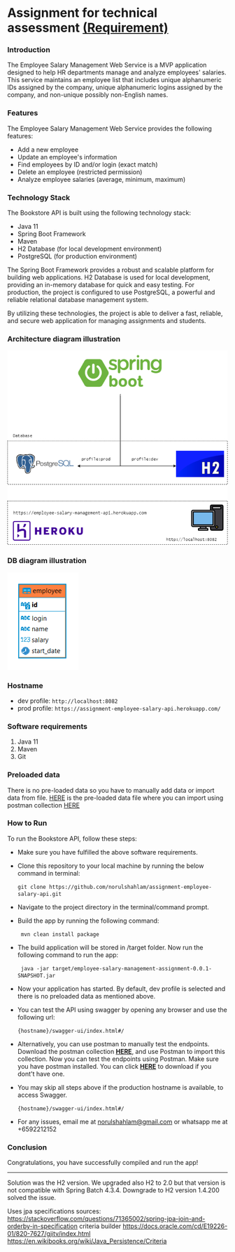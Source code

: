 # Assignment for technical assessment [(Requirement)](./src/main/resources/Instructions.pdf)

### Introduction
The Employee Salary Management Web Service is a MVP application designed to help HR departments manage and analyze employees' salaries. This service maintains an employee list that includes unique alphanumeric IDs assigned by the company, unique alphanumeric logins assigned by the company, and non-unique possibly non-English names.

### Features
The Employee Salary Management Web Service provides the following features:

- Add a new employee
- Update an employee's information
- Find employees by ID and/or login (exact match)
- Delete an employee (restricted permission)
- Analyze employee salaries (average, minimum, maximum)

### Technology Stack
The Bookstore API is built using the following technology stack:

- Java 11
- Spring Boot Framework
- Maven
- H2 Database (for local development environment)
- PostgreSQL (for production environment)

The Spring Boot Framework provides a robust and scalable platform for building web applications. H2 Database is used for local development, providing an in-memory database for quick and easy testing. For production, the project is configured to use PostgreSQL, a powerful and reliable relational database management system.

By utilizing these technologies, the project is able to deliver a fast, reliable, and secure web application for managing assignments and students.


### Architecture diagram illustration
![Image](./src/main/resources/architecture-diagram.png)


### DB diagram illustration
![Image](./src/main/resources/db-diagram.PNG)

### Hostname

- dev profile: `http://localhost:8082`  
- prod profile: `https://assignment-employee-salary-api.herokuapp.com/`  

### Software requirements

1. Java 11
2. Maven
3. Git

### Preloaded data

There is no pre-loaded data so you have to manually add data or import data from file. [HERE](./src/main/resources/employee.csv) is the pre-loaded data file where you can import using postman collection [HERE](./src/main/resources/employee-salary-management-assignment.postman_collection.json)


### How to Run

To run the Bookstore API, follow these steps:

- Make sure you have fulfilled the above software requirements.

- Clone this repository to your local machine by running the below command in terminal:

      git clone https://github.com/norulshahlam/assignment-employee-salary-api.git

- Navigate to the project directory in the terminal/command prompt.

- Build the app by running the following command:

       mvn clean install package

- The build application will be stored in /target folder. Now run the following command to run the app:  

       java -jar target/employee-salary-management-assignment-0.0.1-SNAPSHOT.jar

- Now your application has started. By default, dev profile is selected and there is no preloaded data as mentioned above.

- You can test the API using swagger by opening any browser and use the following url:

      {hostname}/swagger-ui/index.html#/

- Alternatively, you can use postman to manually test the endpoints. Download the postman  collection [**HERE**](./src/main/resources/employee-salary-management-assignment.postman_collection.json), and use Postman to import this collection. Now you can test the endpoints using Postman. Make sure you have postman installed. You can click [**HERE**](https://www.postman.com/downloads/) to download if you dont't have one.

- You may skip all steps above if the production hostname is available, to access Swagger.

      {hostname}/swagger-ui/index.html#/

- For any issues, email me at norulshahlam@gmail.com or whatsapp me at +6592212152

### Conclusion

Congratulations, you have successfully compiled and run the app!

***************************************

Solution was the H2 version. We upgraded also H2 to 2.0 but that version is not compatible with Spring Batch 4.3.4. Downgrade to H2 version 1.4.200 solved the issue.

Uses jpa specifications sources:
https://stackoverflow.com/questions/71365002/spring-jpa-join-and-orderby-in-specification
criteria builder
https://docs.oracle.com/cd/E19226-01/820-7627/gjitv/index.html
https://en.wikibooks.org/wiki/Java_Persistence/Criteria